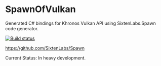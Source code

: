 # SpawnOfVulkan
Generated C# bindings for Khronos Vulkan API using SixtenLabs.Spawn code generator.

[![Build status](https://ci.appveyor.com/api/projects/status/mmuiyfsyup8aa55o?svg=true)](https://ci.appveyor.com/project/pglaspey/spawnofvulkan)

https://github.com/SixtenLabs/Spawn

Current Status: In heavy development.
